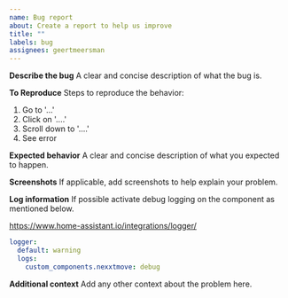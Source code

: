 ```yaml
---
name: Bug report
about: Create a report to help us improve
title: ""
labels: bug
assignees: geertmeersman
---
```


**Describe the bug**
A clear and concise description of what the bug is.

**To Reproduce**
Steps to reproduce the behavior:

1. Go to '...'
2. Click on '....'
3. Scroll down to '....'
4. See error

**Expected behavior**
A clear and concise description of what you expected to happen.

**Screenshots**
If applicable, add screenshots to help explain your problem.

**Log information**
If possible activate debug logging on the component as mentioned below.

<https://www.home-assistant.io/integrations/logger/>

```yaml
logger:
  default: warning
  logs:
    custom_components.nexxtmove: debug
```

**Additional context**
Add any other context about the problem here.
